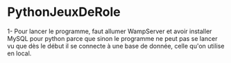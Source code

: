 # PythonJeuxDeRole
1- Pour lancer le programme, faut allumer WampServer et avoir installer MySQL pour python parce que sinon le programme ne peut pas se lancer vu que dès le début il se connecte à une base de donnée, celle qu'on utilise en local.
